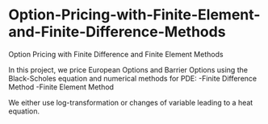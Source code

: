 # Option-Pricing-with-Finite-Element-and-Finite-Difference-Methods
Option Pricing with Finite Difference and Finite Element Methods

In this project, we price European Options and Barrier Options using the Black-Scholes equation and numerical methods for PDE:
-Finite Difference Method
-Finite Element Method

We either use log-transformation or changes of variable leading to a heat equation. 

